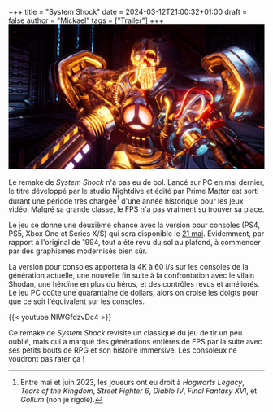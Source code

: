 +++
title = "System Shock"
date = 2024-03-12T21:00:32+01:00
draft = false
author = "Mickael"
tags = ["Trailer"]
+++ 
![Texte Alternative](SystemShock.jpg "Bah alors on te voit plus aux soirées ? © Nightdive")

Le remake de *System Shock* n'a pas eu de bol. Lancé sur PC en mai dernier, le titre développé par le studio Nightdive et édité par Prime Matter est sorti durant une période très chargée[^1] d'une année historique pour les jeux vidéo. Malgré sa grande classe, le FPS n'a pas vraiment su trouver sa place.

Le jeu se donne une deuxième chance avec la version pour consoles (PS4, PS5, Xbox One et Series X/S) qui sera disponible le [21 mai](https://presse.plaion.com/ALL-SYSTEMS-ACTIVE). Évidemment, par rapport à l'original de 1994, tout a été revu du sol au plafond, à commencer par des graphismes modernisés bien sûr. 

La version pour consoles apportera la 4K à 60 i/s sur les consoles de la génération actuelle, une nouvelle fin suite à la confrontation avec le vilain Shodan, une héroïne en plus du héros, et des contrôles revus et améliorés. Le jeu PC coûte une quarantaine de dollars, alors on croise les doigts pour que ce soit l'équivalent sur les consoles.

{{< youtube NIWGfdzvDc4 >}} 

Ce remake de *System Shock* revisite un classique du jeu de tir un peu oublié, mais qui a marqué des générations entières de FPS par la suite avec ses petits bouts de RPG et son histoire immersive. Les consoleux ne voudront pas rater ça !

[^1]: Entre mai et juin 2023, les joueurs ont eu droit à *Hogwarts Legacy*, *Tears of the Kingdom*, *Street Fighter 6*, *Diablo IV*, *Final Fantasy XVI*, et *Gollum* (non je rigole).